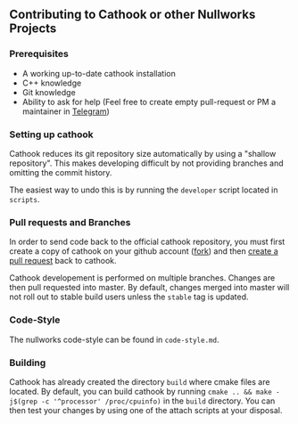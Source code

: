 ## Contributing to Cathook or other Nullworks Projects

### Prerequisites

- A working up-to-date cathook installation
- C++ knowledge
- Git knowledge
- Ability to ask for help (Feel free to create empty pull-request or PM a maintainer
  in [Telegram](https://t.me/nullworks))

### Setting up cathook

Cathook reduces its git repository size automatically by using a "shallow repository". This makes developing difficult
by not providing branches and omitting the commit history.

The easiest way to undo this is by running the `developer` script located in `scripts`.

### Pull requests and Branches

In order to send code back to the official cathook repository, you must first create a copy of cathook on your github
account ([fork](https://help.github.com/articles/creating-a-pull-request-from-a-fork/)) and
then [create a pull request](https://help.github.com/articles/creating-a-pull-request-from-a-fork/) back to cathook.

Cathook developement is performed on multiple branches. Changes are then pull requested into master. By default, changes
merged into master will not roll out to stable build users unless the `stable` tag is updated.

### Code-Style

The nullworks code-style can be found in `code-style.md`.

### Building

Cathook has already created the directory `build` where cmake files are located. By default, you can build cathook by
running `cmake .. && make -j$(grep -c '^processor' /proc/cpuinfo)` in the `build` directory. You can then test your
changes by using one of the attach scripts at your disposal.
